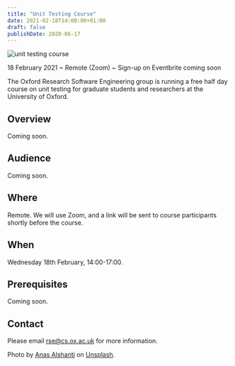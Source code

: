 ```yaml
---
title: "Unit Testing Course"
date: 2021-02-18T14:00:00+01:00
draft: false
publishDate: 2020-06-17
---
```


![unit testing course](/images/events/git_github_course_1080.jpg "unit testing course")

18 February 2021 ~ Remote (Zoom) ~ Sign-up on Eventbrite coming soon


The Oxford Research Software Engineering group is running a free half day course on unit testing for graduate students and researchers at the University of Oxford.


## Overview

Coming soon.

## Audience

Coming soon.


## Where

Remote. We will use Zoom, and a link will be sent to course participants shortly before the course.


## When

Wednesday 18th February, 14:00-17:00.

## Prerequisites

Coming soon.


## Contact

Please email rse@cs.ox.ac.uk for more information.

Photo by [Anas Alshanti](https://unsplash.com/@otenteko) on [Unsplash](https://unsplash.com/).
